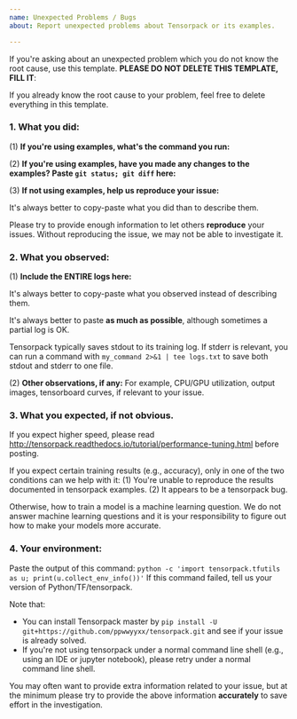 ```yaml
---
name: Unexpected Problems / Bugs
about: Report unexpected problems about Tensorpack or its examples.

---
```


If you're asking about an unexpected problem which you do not know the root cause,
use this template. __PLEASE DO NOT DELETE THIS TEMPLATE, FILL IT__:

If you already know the root cause to your problem,
feel free to delete everything in this template.

### 1. What you did:

(1) **If you're using examples, what's the command you run:**

(2) **If you're using examples, have you made any changes to the examples? Paste `git status; git diff` here:**

(3) **If not using examples, help us reproduce your issue:**

  It's always better to copy-paste what you did than to describe them.

  Please try to provide enough information to let others __reproduce__ your issues.
  Without reproducing the issue, we may not be able to investigate it.

### 2. What you observed:

(1) **Include the ENTIRE logs here:**

It's always better to copy-paste what you observed instead of describing them.

It's always better to paste **as much as possible**, although sometimes a partial log is OK.

Tensorpack typically saves stdout to its training log.
If stderr is relevant, you can run a command with `my_command 2>&1 | tee logs.txt`
to save both stdout and stderr to one file.

(2) **Other observations, if any:**
For example, CPU/GPU utilization, output images, tensorboard curves, if relevant to your issue.

### 3. What you expected, if not obvious.

If you expect higher speed, please read
http://tensorpack.readthedocs.io/tutorial/performance-tuning.html
before posting.

If you expect certain training results (e.g., accuracy), only in one of the two conditions can we help with it:
(1) You're unable to reproduce the results documented in tensorpack examples.
(2) It appears to be a tensorpack bug.

Otherwise, how to train a model is a machine learning question.
We do not answer machine learning questions and it is your responsibility to
figure out how to make your models more accurate.

### 4. Your environment:

Paste the output of this command: `python -c 'import tensorpack.tfutils as u; print(u.collect_env_info())'`
If this command failed, tell us your version of Python/TF/tensorpack.

Note that:

  + You can install Tensorpack master by `pip install -U git+https://github.com/ppwwyyxx/tensorpack.git`
    and see if your issue is already solved.
  + If you're not using tensorpack under a normal command line shell (e.g.,
    using an IDE or jupyter notebook), please retry under a normal command line shell.

You may often want to provide extra information related to your issue, but
at the minimum please try to provide the above information __accurately__ to save effort in the investigation.
